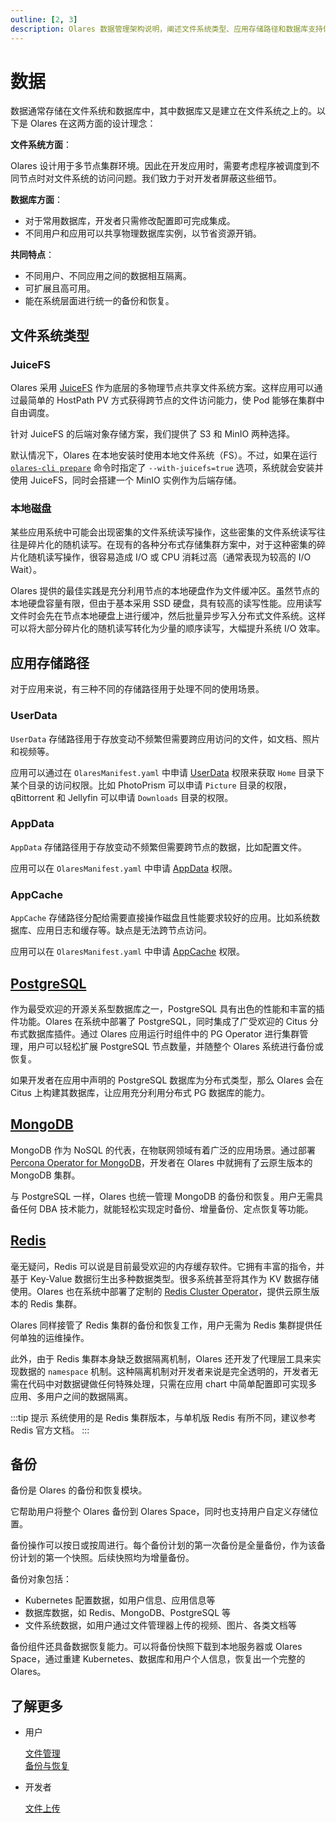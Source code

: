 ```yaml
---
outline: [2, 3]
description: Olares 数据管理架构说明，阐述文件系统类型、应用存储路径和数据库支持体系。包括 JuiceFS、PostgreSQL、MongoDB 和 Redis 的技术特性。
---
```


# 数据

数据通常存储在文件系统和数据库中，其中数据库又是建立在文件系统之上的。以下是 Olares 在这两方面的设计理念：

**文件系统方面**：

  Olares 设计用于多节点集群环境。因此在开发应用时，需要考虑程序被调度到不同节点时对文件系统的访问问题。我们致力于对开发者屏蔽这些细节。

**数据库方面**：

- 对于常用数据库，开发者只需修改配置即可完成集成。
- 不同用户和应用可以共享物理数据库实例，以节省资源开销。

**共同特点**：

- 不同用户、不同应用之间的数据相互隔离。
- 可扩展且高可用。
- 能在系统层面进行统一的备份和恢复。

## 文件系统类型

### JuiceFS

Olares 采用 [JuiceFS](https://juicefs.com) 作为底层的多物理节点共享文件系统方案。这样应用可以通过最简单的 HostPath PV 方式获得跨节点的文件访问能力，使 Pod 能够在集群中自由调度。

针对 JuiceFS 的后端对象存储方案，我们提供了 S3 和 MinIO 两种选择。

默认情况下，Olares 在本地安装时使用本地文件系统（FS）。不过，如果在运行 [`olares-cli prepare`](../../developer/install/cli-1.12/prepare.md) 命令时指定了 `--with-juicefs=true` 选项，系统就会安装并使用 JuiceFS，同时会搭建一个 MinIO 实例作为后端存储。

### 本地磁盘

某些应用系统中可能会出现密集的文件系统读写操作，这些密集的文件系统读写往往是碎片化的随机读写。在现有的各种分布式存储集群方案中，对于这种密集的碎片化随机读写操作，很容易造成 I/O 或 CPU 消耗过高（通常表现为较高的 I/O Wait）。

Olares 提供的最佳实践是充分利用节点的本地硬盘作为文件缓冲区。虽然节点的本地硬盘容量有限，但由于基本采用 SSD 硬盘，具有较高的读写性能。应用读写文件时会先在节点本地硬盘上进行缓冲，然后批量异步写入分布式文件系统。这样可以将大部分碎片化的随机读写转化为少量的顺序读写，大幅提升系统 I/O 效率。

## 应用存储路径

对于应用来说，有三种不同的存储路径用于处理不同的使用场景。

### UserData

`UserData` 存储路径用于存放变动不频繁但需要跨应用访问的文件，如文档、照片和视频等。

应用可以通过在 `OlaresManifest.yaml` 中申请 [UserData](../../developer/develop/package/manifest.md#userdata) 权限来获取 `Home` 目录下某个目录的访问权限。比如 PhotoPrism 可以申请 `Picture` 目录的权限，qBittorrent 和 Jellyfin 可以申请 `Downloads` 目录的权限。

### AppData

`AppData` 存储路径用于存放变动不频繁但需要跨节点的数据，比如配置文件。

应用可以在 `OlaresManifest.yaml` 中申请 [AppData](../../developer/develop/package/manifest.md#appdata) 权限。

### AppCache

`AppCache` 存储路径分配给需要直接操作磁盘且性能要求较好的应用。比如系统数据库、应用日志和缓存等。缺点是无法跨节点访问。

应用可以在 `OlaresManifest.yaml` 中申请 [AppCache](../../developer/develop/package/manifest.md#appcache) 权限。

## [PostgreSQL](../../developer/develop/advanced/database.md#rds)

作为最受欢迎的开源关系型数据库之一，PostgreSQL 具有出色的性能和丰富的插件功能。Olares 在系统中部署了 PostgreSQL，同时集成了广受欢迎的 Citus 分布式数据库插件。通过 Olares 应用运行时组件中的 PG Operator 进行集群管理，用户可以轻松扩展 PostgreSQL 节点数量，并随整个 Olares 系统进行备份或恢复。

如果开发者在应用中声明的 PostgreSQL 数据库为分布式类型，那么 Olares 会在 Citus 上构建其数据库，让应用充分利用分布式 PG 数据库的能力。

## [MongoDB](../../developer/develop/advanced/database.md#nosql)

MongoDB 作为 NoSQL 的代表，在物联网领域有着广泛的应用场景。通过部署 [Percona Operator for MongoDB](https://github.com/percona/percona-server-mongodb-operator)，开发者在 Olares 中就拥有了云原生版本的 MongoDB 集群。

与 PostgreSQL 一样，Olares 也统一管理 MongoDB 的备份和恢复。用户无需具备任何 DBA 技术能力，就能轻松实现定时备份、增量备份、定点恢复等功能。

## [Redis](../../developer/develop/advanced/database.md#cache)

毫无疑问，Redis 可以说是目前最受欢迎的内存缓存软件。它拥有丰富的指令，并基于 Key-Value 数据衍生出多种数据类型。很多系统甚至将其作为 KV 数据存储使用。Olares 也在系统中部署了定制的 [Redis Cluster Operator](https://github.com/beclab/redis-cluster-operator)，提供云原生版本的 Redis 集群。

Olares 同样接管了 Redis 集群的备份和恢复工作，用户无需为 Redis 集群提供任何单独的运维操作。

此外，由于 Redis 集群本身缺乏数据隔离机制，Olares 还开发了代理层工具来实现数据的 `namespace` 机制。这种隔离机制对开发者来说是完全透明的，开发者无需在代码中对数据键做任何特殊处理，只需在应用 chart 中简单配置即可实现多应用、多用户之间的数据隔离。

:::tip 提示
系统使用的是 Redis 集群版本，与单机版 Redis 有所不同，建议参考 Redis 官方文档。
:::

## 备份

备份是 Olares 的备份和恢复模块。

它帮助用户将整个 Olares 备份到 Olares Space，同时也支持用户自定义存储位置。

备份操作可以按日或按周进行。每个备份计划的第一次备份是全量备份，作为该备份计划的第一个快照。后续快照均为增量备份。

备份对象包括：

- Kubernetes 配置数据，如用户信息、应用信息等
- 数据库数据，如 Redis、MongoDB、PostgreSQL 等
- 文件系统数据，如用户通过文件管理器上传的视频、图片、各类文档等

备份组件还具备数据恢复能力。可以将备份快照下载到本地服务器或 Olares Space，通过重建 Kubernetes、数据库和用户个人信息，恢复出一个完整的 Olares。

## 了解更多

- 用户

  [文件管理](../olares/files/index.md)<br>
  [备份与恢复](../../space/backup-restore.md)

- 开发者

  [文件上传](../../developer/develop/advanced/file-upload.md)<br>